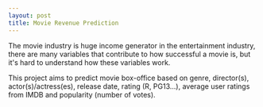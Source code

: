```yaml
---
layout: post
title: Movie Revenue Prediction
---
```


The movie industry is huge income generator in the entertainment industry, there are many variables that contribute to how successful a movie is, but it's hard to understand how these variables work.

This project aims to predict movie box-office based on genre, director(s), actor(s)/actress(es), release date, rating (R, PG13...), average user ratings from IMDB and popularity (number of votes).

